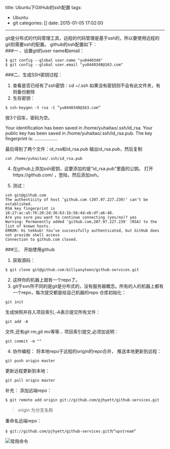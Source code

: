 title: Ubuntu下GitHub的ssh配置
tags:
  - Ubuntu
  - git
categories: []
date: 2015-01-05 17:02:00
---
git是分布式的代码管理工具，远程的代码管理是基于ssh的，所以要使用远程的git则需要ssh的配置。
github的ssh配置如下：  
###一 、设置git的user name和email：
```
$ git config --global user.name "yu8440348"
$ git config --global user.email "yu8440348@163.com"
```

###二、生成SSH密钥过程：
1. 查看是否已经有了ssh密钥：cd ~/.ssh
如果没有密钥则不会有此文件夹，有则备份删除
2. 生存密钥：
```
$ ssh-keygen -t rsa -C “yu8440348@163.com”
```
按3个回车，密码为空。  

Your identification has been saved in /home/yuhaitao/.ssh/id_rsa.
Your public key has been saved in /home/yuhaitao/.ssh/id_rsa.pub.
The key fingerprint is:
………………

最后得到了两个文件：id_rsa和id_rsa.pub
输出id_rsa.pub，然后复制
```
cat /home/yuhaitao/.ssh/id_rsa.pub
```

4. 在github上添加ssh密钥，这要添加的是“id_rsa.pub”里面的公钥。
打开https://github.com/ ，登陆，然后添加ssh。

5. 测试：
```
ssh git@github.com
The authenticity of host ‘github.com (207.97.227.239)’ can’t be established.
RSA key fingerprint is 16:27:ac:a5:76:28:2d:36:63:1b:56:4d:eb:df:a6:48.
Are you sure you want to continue connecting (yes/no)? yes
Warning: Permanently added ‘github.com,207.97.227.239′ (RSA) to the list of known hosts.
ERROR: Hi tekkub! You’ve successfully authenticated, but GitHub does not provide shell access
Connection to github.com closed.
```
###三、 开始使用github
1. 获取源码：
```
$ git clone git@github.com:billyanyteen/github-services.git
```
2. 这样你的机器上就有一个repo了。
3. git于svn所不同的是git是分布式的，没有服务器概念。所有的人的机器上都有一个repo，每次提交都是给自己机器的repo
仓库初始化：
```
git init
```
生成快照并存入项目索引,-A表示提交所有文件：
```
git add -A
```
文件,还有git rm,git mv等等…
项目索引提交,必须加说明：
```
git commit -m ""
```
4. 协作编程：
将本地repo于远程的origin的repo合并，
推送本地更新到远程：
```
git push origin master
```
更新远程更新到本地：
```
git pull origin master
```
补充：
添加远端repo：
```
$ git remote add origin git://github.com/pjhyett/github-services.git
```
>origin 为分支名称

重命名远端repo：
```
$ git://github.com/pjhyett/github-services.git为“upstream”
```
![常用命令](http://7u2gdr.com1.z0.glb.clouddn.com/blogimg/203116_Uqgs_223750.png)